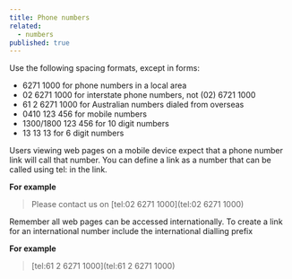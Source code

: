 ```yaml
---
title: Phone numbers
related: 
  - numbers
published: true
---
```


Use the following spacing formats, except in forms:

- 6271 1000 for phone numbers in a local area
- 02 6271 1000 for interstate phone numbers, not (02) 6721 1000 
- 61 2 6271 1000 for Australian numbers dialed from overseas
- 0410 123 456 for mobile numbers
- 1300/1800 123 456 for 10 digit numbers
- 13 13 13 for 6 digit numbers

Users viewing web pages on a mobile device expect that a phone number link will call that number. You can define a link as a number that can be called using tel: in the link.

**For example**

> Please contact us on [tel:02 6271 1000](tel:02 6271 1000)

Remember all web pages can be accessed internationally. To create a link for an international number include the international dialling prefix

**For example**

> [tel:61 2 6271 1000](tel:61 2 6271 1000)
